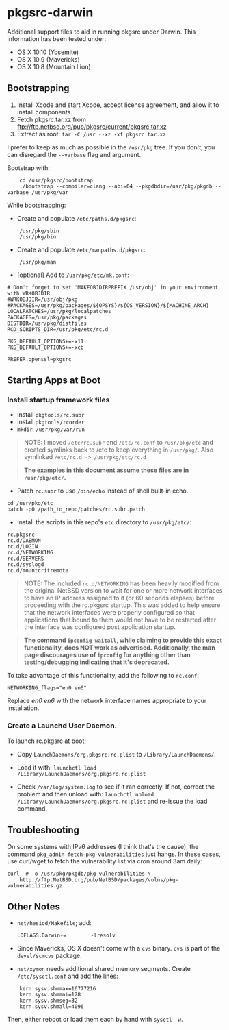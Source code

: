 pkgsrc-darwin
=============
Additional support files to aid in running pkgsrc under Darwin.
This information has been tested under:

* OS X 10.10 (Yosemite)
* OS X 10.9 (Mavericks)
* OS X 10.8 (Mountain Lion)

## Bootstrapping

1. Install Xcode and start Xcode, accept license agreement, and allow it to install components. 
2. Fetch pkgsrc.tar.xz from ftp://ftp.netbsd.org/pub/pkgsrc/current/pkgsrc.tar.xz
3. Extract as root: ```tar -C /usr --xz -xf pkgsrc.tar.xz```

I prefer to keep as much as possible in the ```/usr/pkg``` tree. If you don't, you can disregard the ```--varbase``` flag and argument.

Bootstrap with:
```
    cd /usr/pkgsrc/bootstrap
    ./bootstrap --compiler=clang --abi=64 --pkgdbdir=/usr/pkg/pkgdb --varbase /usr/pkg/var
```

While bootstrapping:

*  Create and populate ```/etc/paths.d/pkgsrc```:
```
    /usr/pkg/sbin
    /usr/pkg/bin
```

* Create and populate ```/etc/manpaths.d/pkgsrc```:
```
    /usr/pkg/man
```

* [optional] Add to ```/usr/pkg/etc/mk.conf```:
```
# Don't forget to set 'MAKEOBJDIRPREFIX /usr/obj' in your environment with WRKOBJDIR
#WRKOBJDIR=/usr/obj/pkg
#PACKAGES=/usr/pkg/packages/${OPSYS}/${OS_VERSION}/${MACHINE_ARCH}
LOCALPATCHES=/usr/pkg/localpatches
PACKAGES=/usr/pkg/packages
DISTDIR=/usr/pkg/distfiles
RCD_SCRIPTS_DIR=/usr/pkg/etc/rc.d

PKG_DEFAULT_OPTIONS+=-x11
PKG_DEFAULT_OPTIONS+=-xcb

PREFER.openssl=pkgsrc
```

## Starting Apps at Boot

### Install startup framework files

* install ```pkgtools/rc.subr```
* install ```pkgtools/rcorder```
* ```mkdir /usr/pkg/var/run```

>NOTE: I moved ```/etc/rc.subr``` and ```/etc/rc.conf``` to ```/usr/pkg/etc``` and created symlinks back to /etc to keep everything in ```/usr/pkg/```.  Also symlinked ```/etc/rc.d -> /usr/pkg/etc/rc.d```

>**The examples in this document assume these files are in ```/usr/pkg/etc/```.**

* Patch ```rc.subr``` to use ```/bin/echo``` instead of shell built-in echo.
```
cd /usr/pkg/etc
patch -p0 /path_to_repo/patches/rc.subr.patch
```

* Install the scripts in this repo's ```etc``` directory to ```/usr/pkg/etc/```:
```
rc.pkgsrc
rc.d/DAEMON
rc.d/LOGIN
rc.d/NETWORKING
rc.d/SERVERS
rc.d/syslogd
rc.d/mountcritremote
```

>NOTE: The included ```rc.d/NETWORKING``` has been heavily modified from the original NetBSD version to wait for one or more network interfaces to have an IP address assigned to it (or 60 seconds elapses) before proceeding with the rc.pkgsrc startup. This was added to help ensure that the network interfaces were properly configured so that applications that bound to them would not have to be restarted after the interface was configured post application startup.

>**The command ```ipconfig waitall```, while claiming to provide this exact functionality, does NOT work as advertised. Additionally, the man page discourages use of ```ipconfig``` for anything other than testing/debugging indicating that it's deprecated.**

To take advantage of this functionality, add the following to ```rc.conf```:

```
NETWORKING_flags="en0 en6"
```

Replace *en0 en6* with the network interface names appropriate to your installation.

### Create a Launchd User Daemon.

To launch rc.pkgsrc at boot:

* Copy ```LaunchDaemons/org.pkgsrc.rc.plist``` to ```/Library/LaunchDaemons/```.

* Load it with:
```launchctl load /Library/LaunchDaemons/org.pkgsrc.rc.plist```

* Check ```/var/log/system.log``` to see if it ran correctly. If not, correct the problem and then unload with:
```launchctl unload /Library/LaunchDaemons/org.pkgsrc.rc.plist```
and re-issue the load command.

## Troubleshooting

On some systems with IPv6 addresses (I think that's the cause), the command ```pkg_admin fetch-pkg-vulnerabilities``` just hangs.  In these cases, use curl/wget to fetch the vulnerability list via cron around 3am daily:

```
curl -# -o /usr/pkg/pkgdb/pkg-vulnerabilities \
	http://ftp.NetBSD.org/pub/NetBSD/packages/vulns/pkg-vulnerabilities.gz
```

## Other Notes

* ```net/hesiod/Makefile```; add:

    ```LDFLAGS.Darwin+=        -lresolv```

* Since Mavericks, OS X doesn't come with a ```cvs``` binary. ```cvs``` is part of the ```devel/scmcvs``` package.

* ```net/xymon``` needs additional shared memory segments. Create 
  ```/etc/sysctl.conf``` and add the lines:

```
    kern.sysv.shmmax=16777216
    kern.sysv.shmmni=128
    kern.sysv.shmseg=32
    kern.sysv.shmall=4096
```

Then, either reboot or load them each by hand with ```sysctl -w```.
